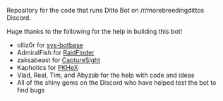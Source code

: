 Repository for the code that runs Ditto Bot on /r/morebreedingdittos Discord.

Huge thanks to the following for the help in building this bot!

- olliz0r for [sys-botbase](https://github.com/olliz0r/sys-botbase)
- AdmiralFish for [RaidFinder](https://github.com/Admiral-Fish/RaidFinder)
- zaksabeast for [CaptureSight](https://github.com/zaksabeast/CaptureSight)
- Kaphotics for [PKHeX](https://github.com/kwsch/PKHeX)
- Vlad, Real, Tim, and Abyzab for the help with code and ideas
- All of the shiny gems on the Discord who have helped test the bot to find bugs

